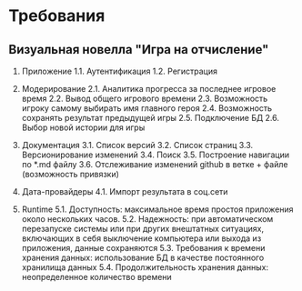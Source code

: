 # Требования
## Визуальная новелла "Игра на отчисление"
1. Приложение 
1.1. Аутентификация
  1.2. Регистрация
  
  2. Модерирование
  2.1. Аналитика прогресса за последнее игровое время 
  2.2. Вывод общего игрового времени
  2.3. Возможность игроку самому выбирать имя главного героя
  2.4. Возможность сохранять результат предыдущей игры
  2.5. Подключение БД
  2.6. Выбор новой истории для игры
  
  3. Документация
  3.1. Список версий
  3.2. Список страниц
  3.3. Версионирование изменений
  3.4. Поиск
  3.5. Построение навигации по *.md файлу
  3.6. Отслеживание изменений github в ветке + файле (возможность привязки)

4. Дата-провайдеры
 4.1. Импорт результата в соц.сети

 5. Runtime
 5.1. Доступность: максимальное время простоя приложения около нескольких часов. 
 5.2. Надежность: при автоматическом перезапуске системы или при других внештатных ситуациях, включающих в себя выключение компьютера или выхода из приложения, данные сохраняются 
 5.3. Требования к времени хранения данных: использование БД в качестве постоянного хранилища данных
 5.4. Продолжительность хранения данных: неопределенное количество времени
